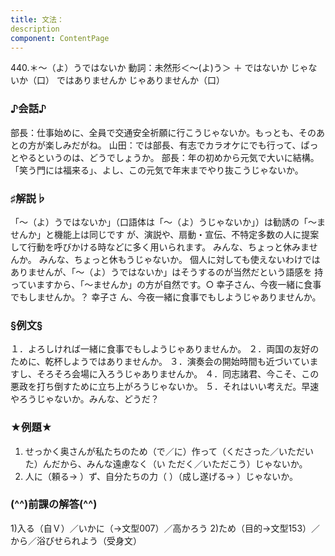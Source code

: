 ```yaml
---
title: 文法：
description
component: ContentPage
---
```



440.＊～（よ）うではないか
動詞：未然形＜～(よ)う＞ ＋ ではないか
じゃないか（口）
ではありませんか
じゃありませんか（口）
### ♪会話♪
部長：仕事始めに、全員で交通安全祈願に行こうじゃないか。もっとも、そのあとの方が楽しみだがね。 山田：では部長、有志でカラオケにでも行って、ぱっとやるというのは、どうでしょうか。 部長：年の初めから元気で大いに結構。「笑う門には福来る」、よし、この元気で年末までやり抜こうじゃないか。
### ♯解説♭
「～（よ）うではないか」（口語体は「～（よ）うじゃないか」）は勧誘の「～ませんか」と機能上は同じです が、演説や、扇動・宣伝、不特定多数の人に提案して行動を呼びかける時などに多く用いられます。
みんな、ちょっと休みませんか。
みんな、ちょっと休もうじゃないか。 個人に対しても使えないわけではありませんが、「～（よ）うではないか」はそうするのが当然だという語感を
持っていますから、「～ませんか」の方が自然です。○ 幸子さん、今夜一緒に食事でもしませんか。？ 幸子さ ん、今夜一緒に食事でもしようじゃありませんか。
### §例文§
１．よろしければ一緒に食事でもしようじゃありませんか。
２．両国の友好のために、乾杯しようではありませんか。
３．演奏会の開始時間も近づいていますし、そろそろ会場に入ろうじゃありませんか。
４．同志諸君、今こそ、この悪政を打ち倒すために立ち上がろうじゃないか。
５．それはいい考えだ。早速やろうじゃないか。みんな、どうだ？
### ★例題★
1) せっかく奥さんが私たちのため（で／に）作って（くださった／いただいた）んだから、みんな遠慮なく（い
ただく／いただこう）じゃないか。    
2) 人に（頼る→ ）ず、自分たちの力（ ）（成し遂げる→ ）じゃないか。
### (^^)前課の解答(^^)
1)入る（自Ｖ）／いかに（→文型007）／高かろう
2)ため（目的→文型153）／から／浴びせられよう（受身文）
